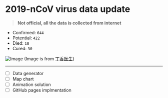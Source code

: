# 2019-nCoV virus data update
> **Not official, all the data is collected from internet**

- Confirmed: `644`
- Potential: `422`
- Died: `18`
- Cured: `30`

![Image](https://img1.dxycdn.com/2020/0123/900/3392539670101062823-73.jpg)
(Image is from [丁香医生](https://3g.dxy.cn/newh5/view/pneumonia?from=timeline&isappinstalled=0&scene=2&clicktime=1579606478&enterid=1579606478))

---
- [ ] Data generator
- [ ] Map chart
- [ ] Animation solution
- [ ] GitHub pages implmentation
